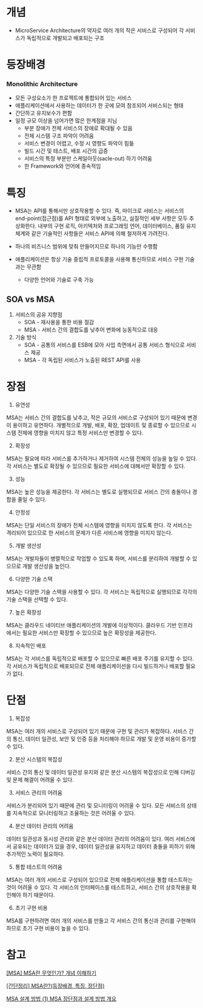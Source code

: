 # 개념

- MicroService Architecture의 약자로 여러 개의 작은 서비스로 구성되어 각 서비스가 독립적으로 개발되고 배포되는 구조

# 등장배경

### Monolithic Architecture

- 모든 구성요소가 한 프로젝트에 통합되어 있는 서비스
- 애플리케이션에서 사용하는 데이터가 한 곳에 모여 참조되어 서비스되는 형태
- 간단하고 유지보수가 편함
- 일정 규모 이상을 넘어가면 많은 한계점을 지님
    - 부분 장애가 전체 서비스의 장애로 확대될 수 있음
    - 전체 시스템 구조 파악이 어려움
    - 서비스 변경이 어렵고, 수정 시 영향도 파악이 힘듦
    - 빌드 시간 및 테스트, 배포 시간의 급증
    - 서비스의 특정 부분만 스케일아웃(sacle-out) 하기 어려움
    - 한 Framework와 언어에 종속적임

# 특징

- MSA는 API를 통해서만 상호작용할 수 있다. 즉, 마이크로 서비스는 서비스의 end-point(접근점)를 API 형태로 외부에 노출하고, 실질적인 세부 사항은 모두 추상화한다. 내부의 구현 로직, 아키텍처와 프로그래밍 언어, 데이터베이스, 품질 유지 체계와 같은 기술적인 사항들은 서비스 API에 의해 철저하게 가려진다.

- 하나의 비즈니스 범위에 맞춰 만들어지므로 하나의 기능만 수행함
- 애플리케이션은 항상 기술 중립적 프로토콜을 사용해 통신하므로 서비스 구현 기술과는 무관함
    - 다양한 언어와 기술로 구축 가능

## SOA vs MSA

1. 서비스의 공유 지향점
    - SOA - 재사용을 통한 비용 절감
    - MSA - 서비스 간의 결합도를 낮추어 변화에 능동적으로 대응
2. 기술 방식
    - SOA - 공통의 서비스를 ESB에 모아 사업 측면에서 공통 서비스 형식으로 서비스 제공
    - MSA - 각 독립된 서비스가 노출된 REST API를 사용

# 장점

1. 유연성

MSA는 서비스 간의 결합도를 낮추고, 작은 규모의 서비스로 구성되어 있기 때문에 변경이 용이하고 유연하다. 개별적으로 개발, 배포, 확장, 업데이트 및 종료할 수 있으므로 시스템 전체에 영향을 미치지 않고 특정 서비스만 변경할 수 있다.

2. 확장성

MSA는 필요에 따라 서비스를 추가하거나 제거하여 시스템 전체의 성능을 높일 수 있다. 각 서비스는 별도로 확장될 수 있으므로 필요한 서비스에 대해서만 확장할 수 있다.

3. 성능

MSA는 높은 성능을 제공한다. 각 서비스는 별도로 실행되므로 서비스 간의 충돌이나 경합을 줄일 수 있다.

4. 안정성

MSA는 단일 서비스의 장애가 전체 시스템에 영향을 미치지 않도록 한다. 각 서비스는 격리되어 있으므로 한 서비스의 문제가 다른 서비스에 영향을 미치지 않는다.

5. 개발 생산성

MSA는 개발자들이 병렬적으로 작업할 수 있도록 하며, 서비스를 분리하여 개발할 수 있으므로 개발 생산성을 높인다.

6. 다양한 기술 스택

MSA는 다양한 기술 스택을 사용할 수 있다. 각 서비스는 독립적으로 실행되므로 각각의 기술 스택을 선택할 수 있다.

7. 높은 확장성

MSA는 클라우드 네이티브 애플리케이션의 개발에 이상적이다. 클라우드 기반 인프라에서는 필요한 서비스만 확장할 수 있으므로 높은 확장성을 제공한다.

8. 지속적인 배포

MSA는 각 서비스를 독립적으로 배포할 수 있으므로 빠른 배포 주기를 유지할 수 있다. 각 서비스가 독립적으로 배포되므로 전체 애플리케이션을 다시 빌드하거나 배포할 필요가 없다.

# 단점

1. 복잡성

MSA는 여러 개의 서비스로 구성되어 있기 때문에 구현 및 관리가 복잡하다. 서비스 간의 통신, 데이터 일관성, 보안 및 인증 등을 처리해야 하므로 개발 및 운영 비용이 증가할 수 있다.

2. 분산 시스템의 복잡성

서비스 간의 통신 및 데이터 일관성 유지와 같은 분산 시스템의 복잡성으로 인해 디버깅 및 문제 해결이 어려울 수 있다.

3. 서비스 관리의 어려움

서비스가 분리되어 있기 때문에 관리 및 모니터링이 어려울 수 있다. 모든 서비스의 상태를 지속적으로 모니터링하고 조율하는 것은 어려울 수 있다.

4. 분산 데이터 관리의 어려움

데이터 일관성과 동시성 관리와 같은 분산 데이터 관리의 어려움이 있다. 여러 서비스에서 공유되는 데이터가 있을 경우, 데이터 일관성을 유지하고 데이터 충돌을 피하기 위해 추가적인 노력이 필요하다.

5. 통합 테스트의 어려움

MSA는 여러 개의 서비스로 구성되어 있으므로 전체 애플리케이션을 통합 테스트하는 것이 어려울 수 있다. 각 서비스의 인터페이스를 테스트하고, 서비스 간의 상호작용을 확인해야 하기 때문이다.

6. 초기 구현 비용

MSA를 구현하려면 여러 개의 서비스를 만들고 각 서비스 간의 통신과 관리를 구현해야 하므로 초기 구현 비용이 높을 수 있다.

# 참고

[[MSA] MSA란 무엇인가? 개념 이해하기](https://wooaoe.tistory.com/57)

[[간단정리] MSA란?(등장배경, 특징, 장단점)](https://hahahoho5915.tistory.com/71)

[MSA 설계 방법 (1) MSA 장단점과 설계 방법 개요](https://velog.io/@momona/msa01)